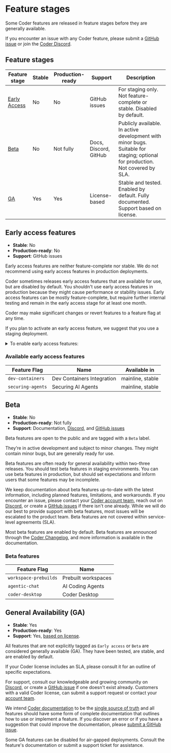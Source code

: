 # Feature stages

Some Coder features are released in feature stages before they are generally
available.

If you encounter an issue with any Coder feature, please submit a
[GitHub issue](https://github.com/coder/coder/issues) or join the
[Coder Discord](https://discord.gg/coder).

## Feature stages

| Feature stage                          | Stable | Production-ready | Support               | Description                                                                                                                   |
|----------------------------------------|--------|------------------|-----------------------|-------------------------------------------------------------------------------------------------------------------------------|
| [Early Access](#early-access-features) | No     | No               | GitHub issues         | For staging only. Not feature-complete or stable. Disabled by default.                                                        |
| [Beta](#beta)                          | No     | Not fully        | Docs, Discord, GitHub | Publicly available. In active development with minor bugs. Suitable for staging; optional for production. Not covered by SLA. |
| [GA](#general-availability-ga)         | Yes    | Yes              | License-based         | Stable and tested. Enabled by default. Fully documented. Support based on license.                                            |

## Early access features

- **Stable**: No
- **Production-ready**: No
- **Support**: GitHub issues

Early access features are neither feature-complete nor stable. We do not
recommend using early access features in production deployments.

Coder sometimes releases early access features that are available for use, but
are disabled by default. You shouldn't use early access features in production
because they might cause performance or stability issues. Early access features
can be mostly feature-complete, but require further internal testing and remain
in the early access stage for at least one month.

Coder may make significant changes or revert features to a feature flag at any
time.

If you plan to activate an early access feature, we suggest that you use a
staging deployment.

<details><summary>To enable early access features:</summary>

Use the [Coder CLI](../../install/cli.md) `--experiments` flag to enable early
access features:

- Enable all early access features:

  ```shell
  coder server --experiments=*
  ```

- Enable multiple early access features:

  ```shell
  coder server --experiments=feature1,feature2
  ```

You can also use the `CODER_EXPERIMENTS`
[environment variable](../../admin/setup/index.md).

You can opt-out of a feature after you've enabled it.

</details>

### Available early access features

<!-- Code generated by scripts/release/docs_update_experiments.sh. DO NOT EDIT. -->
<!-- BEGIN: available-experimental-features -->

| Feature Flag      | Name                       | Available in     |
|-------------------|----------------------------|------------------|
| `dev-containers`  | Dev Containers Integration | mainline, stable |
| `securing-agents` | Securing AI Agents         | mainline, stable |

<!-- END: available-experimental-features -->

## Beta

- **Stable**: No
- **Production-ready**: Not fully
- **Support**: Documentation, [Discord](https://discord.gg/coder), and
  [GitHub issues](https://github.com/coder/coder/issues)

Beta features are open to the public and are tagged with a `Beta` label.

They’re in active development and subject to minor changes. They might contain
minor bugs, but are generally ready for use.

Beta features are often ready for general availability within two-three
releases. You should test beta features in staging environments. You can use
beta features in production, but should set expectations and inform users that
some features may be incomplete.

We keep documentation about beta features up-to-date with the latest
information, including planned features, limitations, and workarounds. If you
encounter an issue, please contact your
[Coder account team](https://coder.com/contact), reach out on
[Discord](https://discord.gg/coder), or create a
[GitHub issues](https://github.com/coder/coder/issues) if there isn't one
already. While we will do our best to provide support with beta features, most
issues will be escalated to the product team. Beta features are not covered
within service-level agreements (SLA).

Most beta features are enabled by default. Beta features are announced through
the [Coder Changelog](https://coder.com/changelog), and more information is
available in the documentation.

### Beta features

<!-- BEGIN: beta-features -->

| Feature Flag          | Name                |
|-----------------------|---------------------|
| `workspace-prebuilds` | Prebuilt workspaces |
| `agentic-chat`        | AI Coding Agents    |
| `coder-desktop`       | Coder Desktop       |

<!-- END: beta-features -->

## General Availability (GA)

- **Stable**: Yes
- **Production-ready**: Yes
- **Support**: Yes, [based on license](https://coder.com/pricing).

All features that are not explicitly tagged as `Early access` or `Beta` are
considered generally available (GA). They have been tested, are stable, and are
enabled by default.

If your Coder license includes an SLA, please consult it for an outline of
specific expectations.

For support, consult our knowledgeable and growing community on
[Discord](https://discord.gg/coder), or create a
[GitHub issue](https://github.com/coder/coder/issues) if one doesn't exist
already. Customers with a valid Coder license, can submit a support request or
contact your [account team](https://coder.com/contact).

We intend [Coder documentation](../../README.md) to be the
[single source of truth](https://en.wikipedia.org/wiki/Single_source_of_truth)
and all features should have some form of complete documentation that outlines
how to use or implement a feature. If you discover an error or if you have a
suggestion that could improve the documentation, please
[submit a GitHub issue](https://github.com/coder/internal/issues/new?title=request%28docs%29%3A+request+title+here&labels=["customer-feedback","docs"]&body=please+enter+your+request+here).

Some GA features can be disabled for air-gapped deployments. Consult the
feature's documentation or submit a support ticket for assistance.
